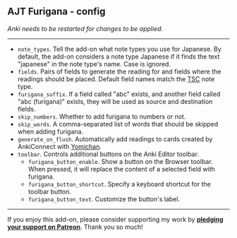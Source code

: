 ## AJT Furigana - config

*Anki needs to be restarted for changes to be applied.*

****

* `note_types`.
Tell the add-on what note types you use for Japanese.
By default, the add-on considers a note type Japanese
if it finds the text "japanese" in the note type's name.
Case is ignored.
* `fields`.
Pairs of fields to generate the reading for
and fields where the readings should be placed.
Default field names match the
[TSC](https://ankiweb.net/shared/info/1557722832)
note type.
* `furigana_suffix`.
If a field called "abc" exists, and another field called "abc
(furigana)" exists, they will be used as source and destination fields.
* `skip_numbers`.
Whether to add furigana to numbers or not.
* `skip_words`.
A comma-separated list of words that should be skipped when adding furigana.
* `generate_on_flush`.
Automatically add readings to cards created by AnkiConnect with
[Yomichan](https://foosoft.net/projects/yomichan/).
* `toolbar`.
Controls additional buttons on the Anki Editor toolbar.
    * `furigana_button_enable`.
    Show a button on the Browser toolbar.
    When pressed, it will replace the content of a selected field with furigana.
    * `furigana_button_shortcut`.
    Specify a keyboard shortcut for the toolbar button.
    * `furigana_button_text`.
    Customize the button's label.

****

If you enjoy this add-on, please consider supporting my work by
**[pledging your support on Patreon](https://www.patreon.com/bePatron?u=43555128)**.
Thank you so much!

